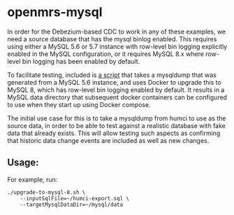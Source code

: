 # openmrs-mysql

In order for the Debezium-based CDC to work in any of these examples, we need a source database that has the mysql
binlog enabled.  This requires using either a MySQL 5.6 or 5.7 instance with row-level bin logging explicitly enabled 
in the MySQL configuration, or it requires MySQL 8.x where row-level bin logging has been enabled by default.

To facilitate testing, included is [a script](./upgrade-to-mysql-8.sh) that takes a mysqldump that was generated from a MySQL 5.6 instance,
and uses Docker to upgrade this to MySQL 8, which has row-level bin logging enabled by default.  It results in a MySQL
data directory that subsequent docker containers can be configured to use when they start up using Docker compose.

The initial use case for this is to take a mysqldump from humci to use as the source data, in order to 
be able to test against a realistic database with fake data that already exists.  This will allow testing such aspects as
confirming that historic data change events are included as well as new changes.

## Usage:

For example, run:

```shell
./upgrade-to-mysql-8.sh \
    --inputSqlFile=~/humci-export.sql \
    --targetMysqlDataDir=~/mysql/data
```
